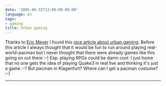 ```yaml
---
date: '2005-06-15T12:00:00-00:00'
language: en
tags:
- gaming
title: Urban gaming
---
```



Thanks to <a href="http://meyerweb.com/eric/thoughts/">Eric Meyer</a> I found this <a href="http://newscientist.com/article.ns?id=dn7498">nice article about urban gaming</a>. Before this article I always thought that it would be fun to run around playing real-world-pacman but I never thought that there were already games like this going on out there :-) Esp. playing RPGs could be damn cool. I just home that no one gets the idea of playing Quake3 in real live and thinking it's just a game :-? But pacman in Klagenfurt? Where can I get a pacman costume? :-)

-------------------------------

